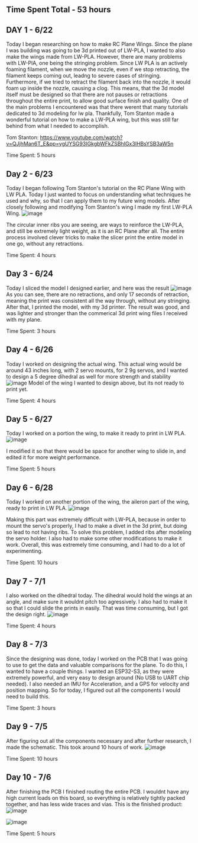 ## Time Spent Total - 53 hours

## DAY 1 - 6/22
Today I began researching on how to make RC Plane Wings. Since the plane I was building was going to be 3d printed out of LW-PLA, I wanted to also make the wings made from LW-PLA. However, there are many problems with LW-PlA, one being the stringing problem. Since LW PLA is an actively foaming filament, when we move the nozzle, even if we stop retracting, the filament keeps coming out, leadng to severe cases of stringing. Furthermore, if we tried to retract the filament back into the nozzle, it would foam up inside the nozzle, causing a clog. This means, that the 3d model itself must be designed so that there are not pauses or retractions throughout the entire print, to allow good surface finish and quality. 
One of the main problems I encountered was that there werent that many tutorials dedicated to 3d modeling for lw pla. Thankfully, Tom Stanton made a wonderful tutorial on how to make a LW-PLA wing, but this was still far behind from what I needed to accomplish.

Tom Stanton: https://www.youtube.com/watch?v=QJjhMan6T_E&pp=ygUYSG93IGkgbWFkZSBhIGx3IHBsYSB3aW5n

Time Spent: 5 hours

## Day 2 - 6/23
Today I began following Tom Stanton's tutorial on the RC Plane Wing with LW PLA. Today I just wanted to focus on understanding what techniques he used and why, so that I can apply them to my future wing models. After closely following and modifying Tom Stanton's wing I made my first LW-PLA Wing. ![image](https://github.com/user-attachments/assets/f00405bd-92dd-4275-ab1e-33d69ad9d240)

The circular inner ribs you are seeing, are ways to reinforce the LW-PLA, and still be extremely light weight, as it is an RC Plane after all. The entire process involved clever tricks to make the slicer print the entire model in one go, without any retractions.

Time Spent: 4 hours

## Day 3 - 6/24
Today I sliced the model I designed earlier, and here was the result ![image](https://github.com/user-attachments/assets/d58d99f3-8a11-4770-8cba-f3f1cd1bdc86)
As you can see, there are no retractions, and only 17 seconds of retraction, meaning the print was consistent all the way through, without any stringing. After that, I printed the model, with my 3d printer. The result was good, and was lighter and stronger than the commerical 3d print wing files I received with my plane.

Time Spent: 3 hours

## Day 4 - 6/26
Today I worked on designing the actual wing. This actual wing would be around 43 inches long, with 2 servo mounts, for 2 9g servos, and I wanted to design a 5 degree dihedral as well for more strength and stability
![image](https://github.com/user-attachments/assets/b9c0c7a0-698f-4adc-9a36-0fa9931abc30)
Model of the wing I wanted to design above, but its not ready to print yet. 

Time Spent: 4 hours

## Day 5 - 6/27
Today I worked on a portion the wing, to make it ready to print in LW PLA. ![image](https://github.com/user-attachments/assets/90158a64-1c84-417b-a2fb-783069694edb)

I modified it so that there would be space for another wing to slide in, and edited it for more weight performance.

Time Spent: 5 hours

## Day 6 - 6/28
Today I worked on another portion of the wing, the aileron part of the wing, ready to print in LW PLA. ![image](https://github.com/user-attachments/assets/a23b66b0-ebb1-4c55-b1a1-8e7757d5cd96)

Making this part was extremely difficult with LW-PLA, because in order to mount the servo's properly, I had to make a divet in the 3d print, but doing so lead to not having ribs. To solve this problem, I added ribs after modeling the servo holder. I also had to make some other modifications to make it work. Overall, this was extremely time consuming, and I had to do a lot of experimenting.

Time Spent: 10 hours

## Day 7 - 7/1
I also worked on the dihedral today. The dihedral would hold the wings at an angle, and make sure it wouldnt pitch too agressively. I also had to make it so that I could slide the prints in easily. That was time consuming, but I got the design right. ![image](https://github.com/user-attachments/assets/df982a4e-b18e-40a9-8fc6-b047a3eae455)

Time Spent: 4 hours

## Day 8 - 7/3
Since the designing was done, today I worked on the PCB that I was going to use to get the data and valuable comparisons for the plane. To do this, I wanted to have a couple things. I wanted an ESP32-S3, as they were extremely powerful, and very easy to design around (No USB to UART chip needed). I also needed an IMU for Acceleration, and a GPS for velocity and position mapping. So for today, I figured out all the components I would need to build this. 

Time Spent: 3 hours

## Day 9 - 7/5
After figuring out all the components necessary and after further research, I made the schematic. This took around 10 hours of work. ![image](https://github.com/user-attachments/assets/0b055a51-ca96-4c06-aa51-d0f4e8735dc8)

Time Spent: 10 hours

## Day 10 - 7/6
After finishing the PCB I finished routing the entire PCB. I wouldnt have any high current loads on this board, so everything is relatively tightly packed together, and has less wide traces and vias. This is the finished product: ![image](https://github.com/user-attachments/assets/d41a647c-585e-464d-b89e-d14d1f3b3f70)

![image](https://github.com/user-attachments/assets/98a48e0b-0988-4ed4-a7ee-fcebdb448e65)

Time Spent: 5 hours



